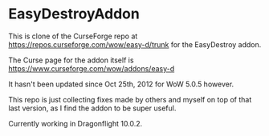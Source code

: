 # EasyDestroyAddon

This is clone of the CurseForge repo at https://repos.curseforge.com/wow/easy-d/trunk for the EasyDestroy addon.

The Curse page for the addon itself is https://www.curseforge.com/wow/addons/easy-d

It hasn't been updated since Oct 25th, 2012 for WoW 5.0.5 however.

This repo is just collecting fixes made by others and myself on top of that last version, as I find the addon to be super useful.

Currently working in Dragonflight 10.0.2.

